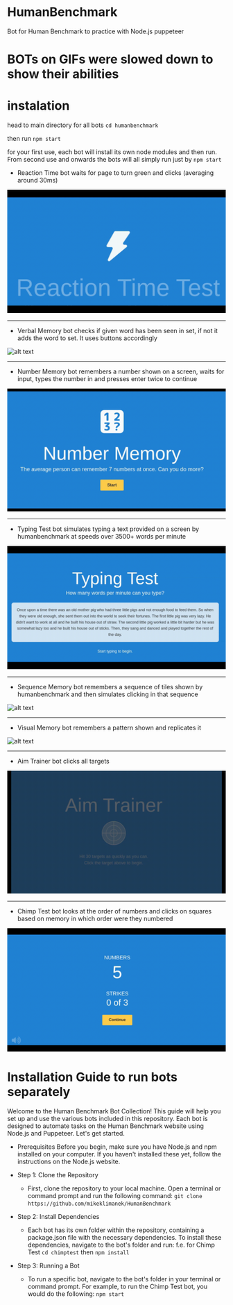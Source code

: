 # HumanBenchmark
Bot for Human Benchmark to practice with Node.js puppeteer

# BOTs on GIFs were slowed down to show their abilities 

# instalation

head to main directory for all bots ```cd humanbenchmark```

then run ```npm start```

for your first use, each bot will install its own node modules and then run.
From second use and onwards the bots will all simply run just by ```npm start```


* Reaction Time bot waits for page to turn green and clicks (averaging around 30ms)

![alt text](ReactionTime.gif)

_____________________________________________________________________________________________________________
* Verbal Memory bot checks if given word has been seen in set, if not it adds the word to set. It uses buttons accordingly

![alt text](MemoryTest.gif)

_____________________________________________________________________________________________________________
* Number Memory bot remembers a number shown on a screen, waits for input, types the number in and presses enter twice to continue

![alt text](NumberMemory.gif)

_____________________________________________________________________________________________________________
* Typing Test bot simulates typing a text provided on a screen by humanbenchmark at speeds over 3500+ words per minute

![alt text](TypingTest.gif)

_____________________________________________________________________________________________________________
* Sequence Memory bot remembers a sequence of tiles shown by humanbenchmark and then simulates clicking in that sequence

![alt text](SequenceMemory.gif)


_____________________________________________________________________________________________________________
* Visual Memory bot remembers a pattern shown and replicates it

![alt text](visualMemory.gif)

_____________________________________________________________________________________________________________
* Aim Trainer bot clicks all targets

![alt text](aimTrainer.gif)

_____________________________________________________________________________________________________________
* Chimp Test bot looks at the order of numbers and clicks on squares based on memory in which order were they numbered

![alt text](chimpTest.gif)



# Installation Guide to run bots separately
Welcome to the Human Benchmark Bot Collection! This guide will help you set up and use the various bots included in this repository. Each bot is designed to automate tasks on the Human Benchmark website using Node.js and Puppeteer. Let's get started.

* Prerequisites
Before you begin, make sure you have Node.js and npm installed on your computer. If you haven't installed these yet, follow the instructions on the Node.js website.

* Step 1: Clone the Repository
  * First, clone the repository to your local machine. Open a terminal or command prompt and run the following command:
```git clone https://github.com/mikeklimanek/HumanBenchmark``` 

* Step 2: Install Dependencies
  * Each bot has its own folder within the repository, containing a package.json file with the necessary dependencies. To install these dependencies, navigate to the bot's folder and run:
f.e. for Chimp Test ```cd chimptest``` then ```npm install ```

* Step 3: Running a Bot
  * To run a specific bot, navigate to the bot's folder in your terminal or command prompt. For example, to run the Chimp Test bot, you would do the following:
```npm start```

